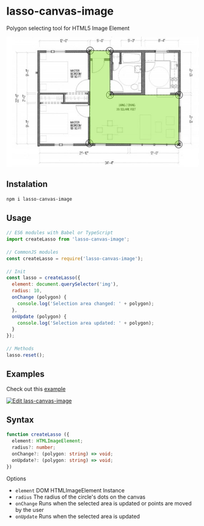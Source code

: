 # lasso-canvas-image

Polygon selecting tool for HTML5 Image Element

![View](example.jpg)

## Instalation

```bash
npm i lasso-canvas-image
```

## Usage

```js
// ES6 modules with Babel or TypeScript
import createLasso from 'lasso-canvas-image';

// CommonJS modules
const createLasso = require('lasso-canvas-image');

// Init
const lasso = createLasso({
  element: document.querySelector('img'),
  radius: 10,
  onChange (polygon) {
    console.log('Selection area changed: ' + polygon);
  },
  onUpdate (polygon) {
    console.log('Selection area updated: ' + polygon);
  }
});

// Methods
lasso.reset();
```

## Examples

Check out this [example](tests/index.html)

[![Edit lass-canvas-image](https://codesandbox.io/static/img/play-codesandbox.svg)](https://codesandbox.io/s/lasso-canvas-image-cboun?fontsize=14&hidenavigation=1&theme=dark&view=preview)

## Syntax

```ts
function createLasso ({
  element: HTMLImageElement;
  radius?: number;
  onChange?: (polygon: string) => void;
  onUpdate?: (polygon: string) => void;
})
```

Options

- `element` DOM HTMLImageElement Instance
- `radius` The radius of the circle's dots on the canvas
- `onChange` Runs when the selected area is updated or points are moved by the user
- `onUpdate` Runs when the selected area is updated
